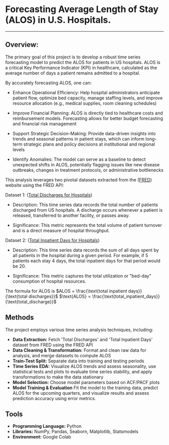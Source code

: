 # Forecasting Average Length of Stay (ALOS) in U.S. Hospitals.
---
## Overview:
The primary goal of this project is to develop a robust time series forecasting model to predict the ALOS for patients in US hospitals. ALOS is a critical Key Performance Indicator (KPI) in healthcare, calculated as the average number of days a patient remains admitted to a hospital.

By accurately forecasting ALOS, one can:

* Enhance Operational Efficiency: Help hospital administrators anticipate patient flow, optimize bed capacity, manage staffing levels, and improve resource allocation (e.g., medical supplies, room cleaning schedules)

* Improve Financial Planning: ALOS is directly tied to healthcare costs and reimbursement models. Forecasting allows for better budget forecasting and financial risk management

* Support Strategic Decision-Making: Provide data-driven insights into trends and seasonal patterns in patient stays, which can inform long-term strategic plans and policy decisions at institutional and regional levels

* Identify Anomalies: The model can serve as a baseline to detect unexpected shifts in ALOS, potentially flagging issues like new disease outbreaks, changes in treatment protocols, or administrative bottlenecks

This analysis leverages two pivotal datasets extracted from the ([FRED](https://fred.stlouisfed.org/)) website using the FRED API:

Dataset 1: ([Total Discharges for Hospitals](https://fred.stlouisfed.org/series/DISC622ALLEST176QNSA))

* Description: This time series data records the total number of patients discharged from US hospitals. A discharge occurs whenever a patient is released, transferred to another facility, or passes away.

* Significance: This metric represents the total volume of patient turnover and is a direct measure of hospital throughput.

Dataset 2: ([Total Inpatient Days for Hospitals](https://fred.stlouisfed.org/series/INPAT622ALLEST176QNSA))

* Description: This time series data records the sum of all days spent by all patients in the hospital during a given period. For example, if 5 patients each stay 4 days, the total inpatient days for that period would be 20.

* Significance: This metric captures the total utilization or "bed-day" consumption of hospital resources.

The formula for ALOS is $ALOS = \frac{\text{total inpatient days}}{\text{total discharges}}$
$\text{ALOS} = \frac{\text{total_inpatient_days}}{\text{total_discharge}}$

## Methods
The project employs various time series analysis techniques, including:

- __Data Extraction:__ Fetch 'Total Discharges' and 'Total Inpatient Days' dataset from FRED using the FRED API
- __Data Cleaning & Transformation:__ Format and clean raw data for analysis, and merge datasets to compute ALOS
- __Train-Test Split:__ Separate data into training and testing periods
- __Time Series EDA:__ Visualize ALOS trends and assess seasonality, use statistical tests and plots to evaluate time series stability, and apply transformations to make the data stationary
- __Model Selection:__ Choose model parameters based on ACF/PACF plots
- __Model Training & Evaluation__ Fit the model to the training data, predict ALOS for the upcoming quarters, and visualize results and assess prediction accuracy using error metrics.


## Tools
- __Programming Language:__ Python
- __Libraries:__ NumPy, Pandas, Seaborn, Matplotlib, Statsmodels
- __Environment:__ Google Colab

